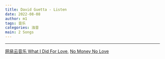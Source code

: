 ```yaml
---
title: David Guetta - Listen
date: 2022-08-08
author: m1
tags: 音乐
categories: 浊音
main: 2 Songs
---
```


<link rel="stylesheet" href="/css/APlayer.min.css">
<div id="aplayer"></div>
<script src="/js/APlayer.min.js"></script>
<script>
    const ap = new APlayer({
    container: document.getElementById('aplayer'),
    lrcType: 3,
    loop: 'none',
    audio: [
        {
        name: 'No Money No Love',
        artist: 'David Guetta & Showtek (feat. Elliphant & Ms. Dynamite)',
        url: 'No Money No Love.m4a',
        cover: 'Cover.jpg',
        lrc: 'No Money No Love.lrc',
        },
        {
        name: 'What I Did For Love',
        artist: 'David Guetta (feat. Emeli Sandé)',
        url: 'What I Did For Love.m4a',
        cover: 'Cover.jpg',
        lrc: 'What I Did For Love.lrc',
        }

    ]
});
</script>

---

[网易云音乐 What I Did For Love](https://music.163.com/song?id=29747485), [No Money No Love](https://music.163.com/song?id=29747491)